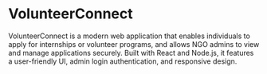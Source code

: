 # VolunteerConnect
VolunteerConnect is a modern web application that enables individuals to apply for internships or volunteer programs, and allows NGO admins to view and manage applications securely. Built with React and Node.js, it features a user-friendly UI, admin login authentication, and responsive design.
